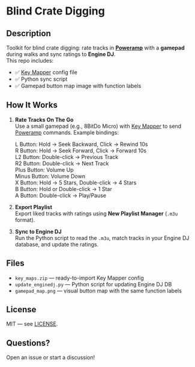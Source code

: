 # Blind Crate Digging

## Description

Toolkit for blind crate digging: rate tracks in [**Poweramp**](https://play.google.com/store/apps/details?id=com.maxmpz.audioplayer&hl=en) with a **gamepad** during walks and sync ratings to **Engine DJ**.  
This repo includes:
- ✅ [Key Mapper](https://play.google.com/store/apps/details?id=io.github.sds100.keymapper&hl=en) config file  
- ✅ Python sync script  
- ✅ Gamepad button map image with function labels

## How It Works

1. **Rate Tracks On The Go**  
   Use a small gamepad (e.g., 8BitDo Micro) with [Key Mapper](https://play.google.com/store/apps/details?id=io.github.sds100.keymapper&hl=en) to send [Poweramp](https://play.google.com/store/apps/details?id=com.maxmpz.audioplayer&hl=en) commands. Example bindings:

   L Button: Hold → Seek Backward, Click → Rewind 10s  
   R Button: Hold → Seek Forward, Click → Forward 10s  
   L2 Button: Double-click → Previous Track  
   R2 Button: Double-click → Next Track  
   Plus Button: Volume Up  
   Minus Button: Volume Down  
   X Button: Hold → 5 Stars, Double-click → 4 Stars  
   B Button: Hold or Double-click → 1 Star  
   A Button: Double-click → Play/Pause

2. **Export Playlist**  
   Export liked tracks with ratings using **New Playlist Manager** (`.m3u` format).

3. **Sync to Engine DJ**  
   Run the Python script to read the `.m3u`, match tracks in your Engine DJ database, and update the ratings.

## Files

- `key_maps.zip` — ready-to-import Key Mapper config
- `update_enginedj.py` — Python script for updating Engine DJ DB
- `gamepad_map.png` — visual button map with the same function labels

## License

MIT — see [LICENSE](LICENSE).

## Questions?

Open an issue or start a discussion!

